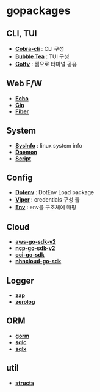 # gopackages

## CLI, TUI

- **[Cobra-cli](github.com/spf13/cobra)** : CLI 구성
- **[Bubble Tea](github.com/charmbracelet/bubbletea)** : TUI 구성
- **[Gotty](github.com/yudai/gotty)** : 웹으로 터미널 공유

## Web F/W

- **[Echo](github.com/labstack/echo/v4)**
- **[Gin](github.com/gin-gonic/gin)**
- **[Fiber](github.com/gofiber/fiber/v3)**

## System

- **[SysInfo](github.com/zcalusic/sysinfo)** : linux system info
- **[Daemon](github.com/sevlyar/go-daemon)**
- **[Script](github.com/bitfield/script)**

## Config
- **[Dotenv](github.com/joho/godotenv)** : DotEnv Load package
- **[Viper](github.com/spf13/viper)** : credentials 구성 툴
- **[Env](github.com/caarlos0/env/v11)** : env를 구조체에 매핑

## Cloud

- **[aws-go-sdk-v2](github.com/aws/aws-sdk-go-v2)**
- **[ncp-go-sdk-v2](github.com/NaverCloudPlatform/ncloud-sdk-go-v2)**
- **[oci-go-sdk](github.com/oracle/oci-go-sdk)**
- **[nhncloud-go-sdk](github.com/cloud-barista/nhncloud-sdk-go)**

## Logger
- **[zap](go.uber.org/zap)**
- **[zerolog](github.com/rs/zerolog)**

## ORM
- **[gorm](gorm.io/gorm)**
- **[sqlc](github.com/sqlc-dev/sqlc)**
- **[sqlx](github.com/jmoiron/sqlx)**

## util
- **[structs](github.com/fatih/structs)**